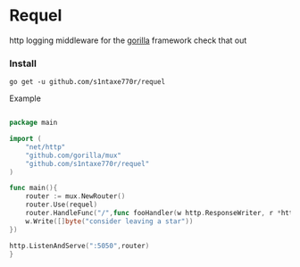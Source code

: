 # Requel

http logging middleware for the [gorilla](https://github.com/gorilla/mux) framework check that out 

### Install 
` go get -u github.com/s1ntaxe770r/requel `


Example 

```go 

package main 

import (
    "net/http"
    "github.com/gorilla/mux"
    "github.com/s1ntaxe770r/requel"
)

func main(){
    router := mux.NewRouter()
    router.Use(requel)
    router.HandleFunc("/",func fooHandler(w http.ResponseWriter, r *http.Request) {
    w.Write([]byte("consider leaving a star"))
})

http.ListenAndServe(":5050",router)
}
```

